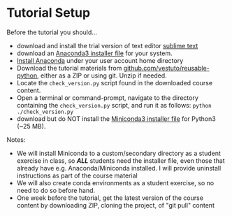 # Tutorial Setup

Before the tutorial you should...

* download and install the trial version of text editor [sublime text](https://www.sublimetext.com/3)
* download an [Anaconda3 installer file](https://www.continuum.io/downloads) for your system.
* [Install Anaconda](https://docs.continuum.io/anaconda/install) under your user account home directory
* Download the tutorial materials from [github.com/vestuto/reusable-python](github.com/vestuto/reusable-python), either as a ZIP or using git. Unzip if needed.
* Locate the `check_version.py` script found in the downloaded course content.
* Open a terminal or command-prompt, navigate to the directory containing the `check_version.py` script, and run it as follows: `python ./check_version.py` 
* download but do NOT install the [Miniconda3 installer file](https://conda.io/miniconda.html) for Python3 (~25 MB).

Notes:

* We will install Miniconda to a custom/secondary directory as a student exercise in class, so ***ALL*** students need the installer file, even those that already have e.g. Anaconda/Miniconda installed. I will provide uninstall instructions as part of the course material
* We will also create conda environments as a student exercise, so no need to do so before hand.
* One week before the tutorial, get the latest version of the course content by downloading ZIP, cloning the project, of "git pull" content

